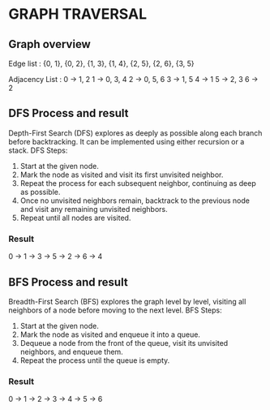 # GRAPH TRAVERSAL

## Graph overview
  Edge list : {0, 1}, {0, 2}, {1, 3}, {1, 4}, {2, 5}, {2, 6}, {3, 5}
  
  Adjacency List : 
    0 → 1, 2
    1 → 0, 3, 4
    2 → 0, 5, 6
    3 → 1, 5
    4 → 1
    5 → 2, 3
    6 → 2
## DFS Process and result
Depth-First Search (DFS) explores as deeply as possible along each branch before backtracking. It can be implemented using either recursion or a stack.
DFS Steps:
1. Start at the given node.
2. Mark the node as visited and visit its first unvisited neighbor.
3. Repeat the process for each subsequent neighbor, continuing as deep as possible.
4. Once no unvisited neighbors remain, backtrack to the previous node and visit any remaining unvisited neighbors.
5. Repeat until all nodes are visited.
### Result
0 -> 1 -> 3 -> 5 -> 2 -> 6 -> 4
## BFS Process and result
Breadth-First Search (BFS) explores the graph level by level, visiting all neighbors of a node before moving to the next level.
BFS Steps:
1. Start at the given node.
2. Mark the node as visited and enqueue it into a queue.
3. Dequeue a node from the front of the queue, visit its unvisited neighbors, and enqueue them.
4. Repeat the process until the queue is empty.
### Result
0 -> 1 -> 2 -> 3 -> 4 -> 5 -> 6

